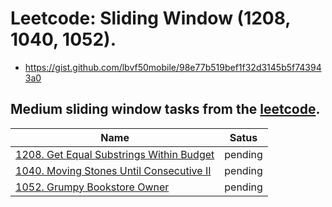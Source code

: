 # Leetcode: Sliding Window (1208, 1040, 1052).

- https://gist.github.com/lbvf50mobile/98e77b519bef1f32d3145b5f743943a0

## Medium sliding window tasks from the [leetcode](https://leetcode.com/tag/sliding-window/).

Name | Satus
--- | ---
[1208. Get Equal Substrings Within Budget](https://leetcode.com/problems/get-equal-substrings-within-budget/) | pending
[1040. Moving Stones Until Consecutive II](https://leetcode.com/problems/moving-stones-until-consecutive-ii/) | pending
[1052. Grumpy Bookstore Owner](https://leetcode.com/problems/grumpy-bookstore-owner/) | pending



